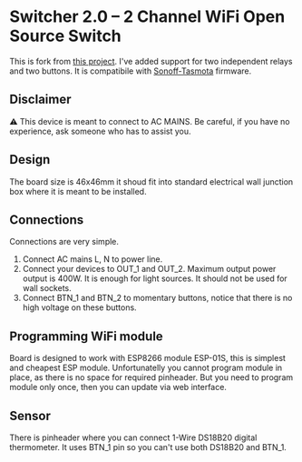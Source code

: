 # Switcher 2.0 – 2 Channel WiFi Open Source Switch
This is fork from [this project](https://github.com/hborisov/switcher_pcb).
I've added support for two independent relays and two buttons. 
It is compatibile with [Sonoff-Tasmota](https://github.com/arendst/Sonoff-Tasmota) firmware.

## Disclaimer
:warning: This device is meant to connect to AC MAINS. Be careful, if you have no experience, ask someone who has to assist you.

## Design
The board size is 46x46mm it shoud fit into standard electrical wall junction box where it is meant to be installed.

## Connections
Connections are very simple. 
1. Connect AC mains L, N to power line.
2. Connect your devices to OUT_1 and OUT_2. Maximum output power output is 400W. It is enough for light sources. It should not be used for wall sockets.
3. Connect BTN_1 and BTN_2 to momentary buttons, notice that there is no high voltage on these buttons.

## Programming WiFi module
Board is designed to work with ESP8266 module ESP-01S, this is simplest and cheapest ESP module. Unfortunatelly you cannot program module in place, as there is no space for required pinheader. But you need to program module only once, then you can update via web interface.

## Sensor
There is pinheader where you can connect 1-Wire DS18B20 digital thermometer. It uses BTN_1 pin so you can't use both DS18B20 and BTN_1.
